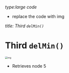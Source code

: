 _type:large code_
 - replace the code with img
 
_title: Third  `delMin()`_
# Third  `delMin()`
<img src="https://i.imgur.com/wxj037k.png" alt="img" style="zoom:50%;" />

 - Retrieves node 5